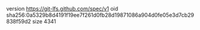 version https://git-lfs.github.com/spec/v1
oid sha256:0a5329b8d4191f19ee7f261d0fb28d19871086a904d0fe05e3d7cb29838f59d2
size 4341
